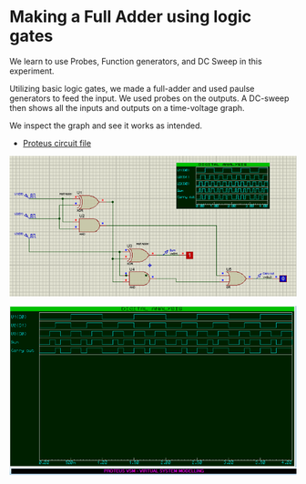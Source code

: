 # Making a Full Adder using logic gates

We learn to use Probes, Function generators, and DC Sweep in this experiment.

Utilizing basic logic gates, we made a full-adder and used paulse generators to feed the input. We used probes on the outputs. A DC-sweep then shows all the inputs and outputs on a time-voltage graph. 

We inspect the graph and see it works as intended.

- [Proteus circuit file](full_adder.pdsprj)

![Screenshot of simulation running](full_adder.png)

![Screenshot of DC Sweep](full_adder_dc_sweep.png)
